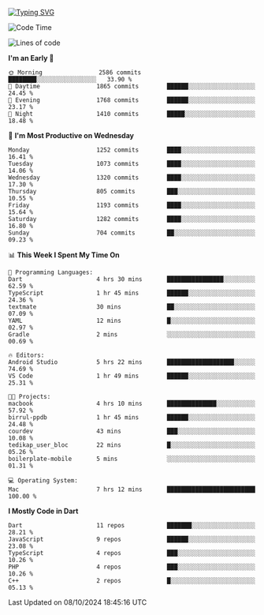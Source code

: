 
<a href="https://git.io/typing-svg"><img src="https://readme-typing-svg.demolab.com?font=Source+Code+Pro&pause=1000&random=false&width=435&lines=Hey+%F0%9F%A5%B6+iam+Yaskraz" alt="Typing SVG" /></a>
<!--START_SECTION:waka-->
![Code Time](http://img.shields.io/badge/Code%20Time-617%20hrs%205%20mins-blue)

![Lines of code](https://img.shields.io/badge/From%20Hello%20World%20I%27ve%20Written-4.7%20million%20lines%20of%20code-blue)

**I'm an Early 🐤** 

```text
🌞 Morning                2586 commits        ████████░░░░░░░░░░░░░░░░░   33.90 % 
🌆 Daytime                1865 commits        ██████░░░░░░░░░░░░░░░░░░░   24.45 % 
🌃 Evening                1768 commits        ██████░░░░░░░░░░░░░░░░░░░   23.17 % 
🌙 Night                  1410 commits        █████░░░░░░░░░░░░░░░░░░░░   18.48 % 
```
📅 **I'm Most Productive on Wednesday** 

```text
Monday                   1252 commits        ████░░░░░░░░░░░░░░░░░░░░░   16.41 % 
Tuesday                  1073 commits        ████░░░░░░░░░░░░░░░░░░░░░   14.06 % 
Wednesday                1320 commits        ████░░░░░░░░░░░░░░░░░░░░░   17.30 % 
Thursday                 805 commits         ███░░░░░░░░░░░░░░░░░░░░░░   10.55 % 
Friday                   1193 commits        ████░░░░░░░░░░░░░░░░░░░░░   15.64 % 
Saturday                 1282 commits        ████░░░░░░░░░░░░░░░░░░░░░   16.80 % 
Sunday                   704 commits         ██░░░░░░░░░░░░░░░░░░░░░░░   09.23 % 
```


📊 **This Week I Spent My Time On** 

```text
💬 Programming Languages: 
Dart                     4 hrs 30 mins       ████████████████░░░░░░░░░   62.59 % 
TypeScript               1 hr 45 mins        ██████░░░░░░░░░░░░░░░░░░░   24.36 % 
textmate                 30 mins             ██░░░░░░░░░░░░░░░░░░░░░░░   07.09 % 
YAML                     12 mins             █░░░░░░░░░░░░░░░░░░░░░░░░   02.97 % 
Gradle                   2 mins              ░░░░░░░░░░░░░░░░░░░░░░░░░   00.69 % 

🔥 Editors: 
Android Studio           5 hrs 22 mins       ███████████████████░░░░░░   74.69 % 
VS Code                  1 hr 49 mins        ██████░░░░░░░░░░░░░░░░░░░   25.31 % 

🐱‍💻 Projects: 
macbook                  4 hrs 10 mins       ██████████████░░░░░░░░░░░   57.92 % 
birrul-ppdb              1 hr 45 mins        ██████░░░░░░░░░░░░░░░░░░░   24.48 % 
courdev                  43 mins             ███░░░░░░░░░░░░░░░░░░░░░░   10.08 % 
tedikap_user_bloc        22 mins             █░░░░░░░░░░░░░░░░░░░░░░░░   05.26 % 
boilerplate-mobile       5 mins              ░░░░░░░░░░░░░░░░░░░░░░░░░   01.31 % 

💻 Operating System: 
Mac                      7 hrs 12 mins       █████████████████████████   100.00 % 
```

**I Mostly Code in Dart** 

```text
Dart                     11 repos            ███████░░░░░░░░░░░░░░░░░░   28.21 % 
JavaScript               9 repos             ██████░░░░░░░░░░░░░░░░░░░   23.08 % 
TypeScript               4 repos             ███░░░░░░░░░░░░░░░░░░░░░░   10.26 % 
PHP                      4 repos             ███░░░░░░░░░░░░░░░░░░░░░░   10.26 % 
C++                      2 repos             █░░░░░░░░░░░░░░░░░░░░░░░░   05.13 % 
```




 Last Updated on 08/10/2024 18:45:16 UTC
<!--END_SECTION:waka-->
